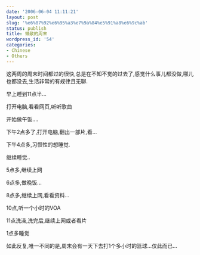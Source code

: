 ```yaml
---
date: '2006-06-04 11:11:21'
layout: post
slug: '%e6%87%92%e6%95%a3%e7%9a%84%e5%91%a8%e6%9c%ab'
status: publish
title: 懒散的周末
wordpress_id: '54'
categories:
- Chinese
- Others
---
```





这两周的周末时间都过的很快,总是在不知不觉的过去了,感觉什么事儿都没做,哪儿也都没去,生活非常的有规律且无聊.




早上睡到11点半...




打开电脑,看看网页,听听歌曲




开始做午饭....




下午2点多了,打开电脑,翻出一部片,看...




下午4点多,习惯性的想睡觉.




继续睡觉..




5点多,继续上网




6点多,做晚饭...




8点多,继续上网,看看资料...




10点,听一个小时的VOA




11点洗澡,洗完后,继续上网或者看片




1点多睡觉







如此反复,唯一不同的是,周末会有一天下去打1个多小时的篮球...仅此而已...









